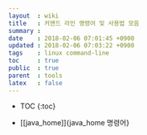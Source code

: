 ```yaml
---
layout  : wiki
title   : 커맨드 라인 명령어 및 사용법 모음
summary : 
date    : 2018-02-06 07:01:45 +0900
updated : 2018-02-06 07:03:22 +0900
tags    : linux command-line
toc     : true
public  : true
parent  : tools
latex   : false
---
```

* TOC
{:toc}

* [[java_home]]{java_home 명령어}
